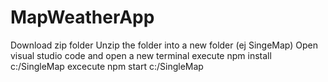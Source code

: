# MapWeatherApp

Download zip folder
Unzip the folder into a new folder (ej SingeMap)
Open visual studio code and open a new terminal
execute npm install c:/SingleMap
excecute npm start c:/SingleMap
